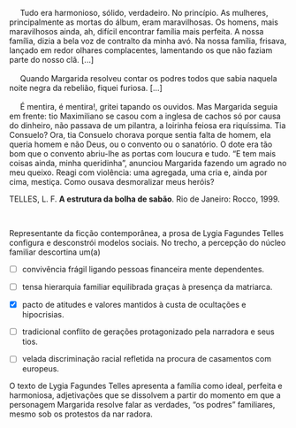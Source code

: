 

     Tudo era harmonioso, sólido, verdadeiro. No princípio. As mulheres, principalmente as mortas do álbum, eram maravilhosas. Os homens, mais maravilhosos ainda, ah, difícil encontrar família mais perfeita. A nossa família, dizia a bela voz de contralto da minha avó. Na nossa família, frisava, lançado em redor olhares complacentes, lamentando os que não faziam parte do nosso clã. \[...]\
\
     Quando Margarida resolveu contar os podres todos que sabia naquela noite negra da rebelião, fiquei furiosa. \[...]\
\
     É mentira, é mentira!, gritei tapando os ouvidos. Mas Margarida seguia em frente: tio Maximiliano se casou com a inglesa de cachos só por causa do dinheiro, não passava de um pilantra, a loirinha feiosa era riquíssima. Tia Consuelo? Ora, tia Consuelo chorava porque sentia falta de homem, ela queria homem e não Deus, ou o convento ou o sanatório. O dote era tão bom que o convento abriu-lhe as portas com loucura e tudo. “E tem mais coisas ainda, minha queridinha”, anunciou Margarida fazendo um agrado no meu queixo. Reagi com violência: uma agregada, uma cria e, ainda por cima, mestiça. Como ousava desmoralizar meus heróis?

TELLES, L. F. **A estrutura da bolha de sabão**. Rio de Janeiro: Rocco, 1999.

 

Representante da ficção contemporânea, a prosa de Lygia Fagundes Telles configura e desconstrói modelos sociais. No trecho, a percepção do núcleo familiar descortina um(a)



- [ ] convivência frágil ligando pessoas financeira mente dependentes.
- [ ] tensa hierarquia familiar equilibrada graças à presença da matriarca.
- [x] pacto de atitudes e valores mantidos à custa de ocultações e hipocrisias.
- [ ] tradicional conflito de gerações protagonizado pela narradora e seus tios.
- [ ] velada discriminação racial refletida na procura de casamentos com europeus.


O texto de Lygia Fagundes Telles apresenta a família como ideal, perfeita e harmoniosa, adjetivações que se dissolvem a partir do momento em que a personagem Margarida resolve falar as verdades, “os podres” familiares, mesmo sob os protestos da nar radora.
